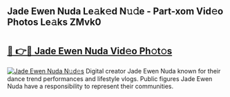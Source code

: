 ## Jade Ewen Nuda Le𝚊k𝚎d N𝚞𝚍e - Part-xom Vid𝚎o Photos Le𝚊ks ZMvk0

# <h2><a href="http://fbdg06.evod.top/?m=Jade+Ewen+Nuda">🔗 👉🔴 Jade Ewen Nuda Vid𝚎o Ph𝚘t𝚘s</a></h2>

[![Jade Ewen Nuda N𝚞d𝚎s](https://i.imgur.com/8V9OHl7.gif)](http://fbdg06.evod.top/?m=Jade+Ewen+Nuda)
Digital creator Jade Ewen Nuda known for their dance trend performances and lifestyle vlogs. Public figures Jade Ewen Nuda have a responsibility to represent their communities. 
